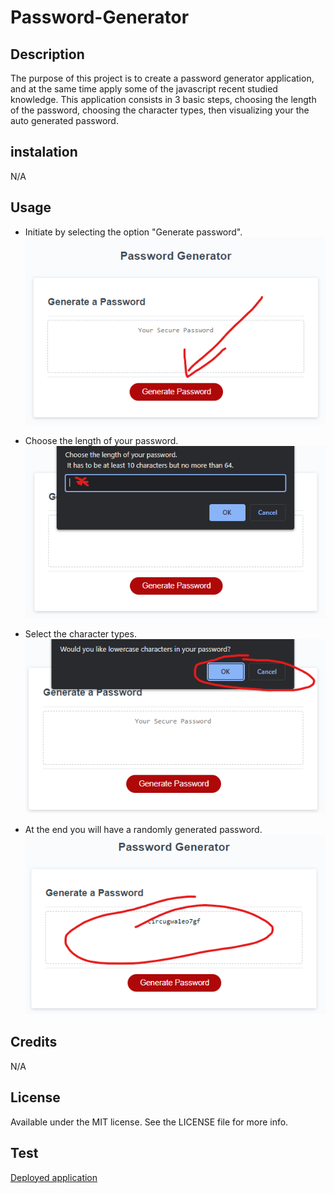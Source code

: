 # Password-Generator

## Description

The purpose of this project is to create a password generator application, and at the same time apply some of the javascript recent studied knowledge.
This application consists in 3 basic steps, choosing the length of the password, choosing the character types, then visualizing your the auto generated password.

## instalation

N/A

## Usage

- Initiate by selecting the option "Generate password".
  ![Click generate password](./assets/images/first-step.png)

- Choose the length of your password.
  ![Select length](./assets/images/second-step.png)

- Select the character types.
  ![Select character types](./assets/images/third-step.png)

- At the end you will have a randomly generated password.
  ![Get your new password](./assets/images/last-step.png)

## Credits

N/A

## License

Available under the MIT license. See the LICENSE file for more info.

## Test

[Deployed application](https://guilhermederetti.github.io/Password-Generator/)
